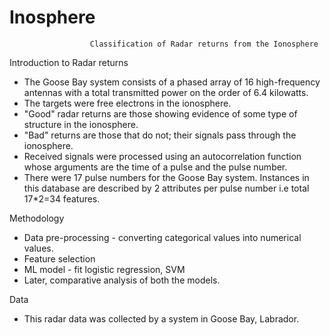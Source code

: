 # Inosphere
                      Classification of Radar returns from the Ionosphere

Introduction to Radar returns
- The Goose Bay system consists of a phased array of 16 high-frequency antennas with a total transmitted power on the order of 6.4 kilowatts. 
- The targets were free electrons in the ionosphere.
- "Good" radar returns are those showing evidence of some type of structure in the ionosphere.
- "Bad" returns are those that do not; their signals pass through the ionosphere.
- Received signals were processed using an autocorrelation function whose arguments are the time of a pulse and the pulse number. 
- There were 17 pulse numbers for the Goose Bay system. Instances in this database are described by 2 attributes per pulse number i.e total 17*2=34 features. 

Methodology
- Data pre-processing -  converting categorical values into numerical values.
- Feature selection
- ML model - fit logistic regression, SVM
- Later, comparative analysis of both the models.

Data
- This radar data was collected by a system in Goose Bay, Labrador. 
